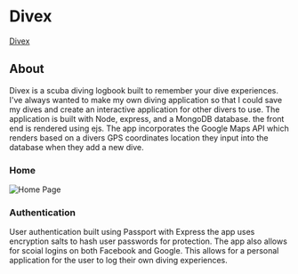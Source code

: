 # Divex
[Divex](http://divex.herokuapp.com/ "Divex")

## About
Divex is a scuba diving logbook built to remember your dive experiences. I've always wanted to make my own diving application so that I could save my dives and create an interactive application for other divers to use. The application is built with Node, express, and a MongoDB database. the front end is rendered using ejs. The app incorporates the Google Maps API which renders based on a divers GPS coordinates location they input into the database when they add a new dive.

### Home 
![Home Page](/public/images/Home-page.png) 

### Authentication
User authentication built using Passport with Express the app uses encryption salts to hash user passwords for protection. The app also allows for scoial logins on both Facebook and Google. This allows for a personal application for the user to log their own diving experiences. 


